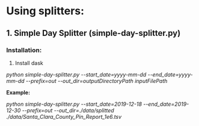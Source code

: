 # Using splitters:

## 1. Simple Day Splitter (simple-day-splitter.py)

### Installation:
1. Install dask

*python simple-day-splitter.py --start_date=yyyy-mm-dd --end_date=yyyy-mm-dd --prefix=out --out_dir=outputDirectoryPath inputFilePath*

**Example:**

*python simple-day-splitter.py --start_date=2019-12-18 --end_date=2019-12-30 --prefix=out --out_dir=./data/splitted ./data/Santa_Clara_County_Pin_Report_1e6.tsv*